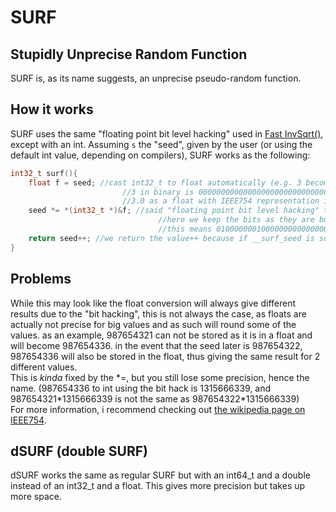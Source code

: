 # SURF
## Stupidly Unprecise Random Function
SURF is, as its name suggests, an unprecise pseudo-random function.
## How it works
SURF uses the same "floating point bit level hacking" used in [Fast InvSqrt()](https://en.wikipedia.org/wiki/Fast_inverse_square_root#Overview_of_the_code), except with an int.
Assuming `s` the "seed", given by the user (or using the default int value, depending on compilers), SURF works as the following:
```c
int32_t surf(){
	float f = seed; //cast int32_t to float automatically (e.g. 3 becomes 3.0)
                         //3 in binary is 00000000000000000000000000000011
                         //3.0 as a float with IEEE754 representation is 01000000010000000000000000000000
	seed *= *(int32_t *)&f; //said "floating point bit level hacking" to convert back the float to an int32_t without casting
                                 //here we keep the bits as they are but the type is now an int32_t
                                 //this means 01000000010000000000000000000000 is now 1077936128
	return seed++; //we return the value++ because if __surf_seed is somehow 0 at the beginning, it would return 0 without that ++
}
```
## Problems
While this may look like the float conversion will always give different results due to the "bit hacking", this is not always the case, as floats are actually not precise for big values and as such will round some of the values. as an example, 987654321 can not be stored as it is in a float and will become 987654336. in the event that the seed later is 987654322, 987654336 will also be stored in the float, thus giving the same result for 2 different values.\
This is *kinda* fixed by the *=, but you still lose some precision, hence the name. (987654336 to int using the bit hack is 1315666339, and 987654321\*1315666339 is not the same as 987654322\*1315666339)\
For more information, i recommend checking out [the wikipedia page on IEEE754](https://en.wikipedia.org/wiki/IEEE_754).
## dSURF (double SURF)
dSURF works the same as regular SURF but with an int64_t and a double instead of an int32_t and a float. This gives more precision but takes up more space.